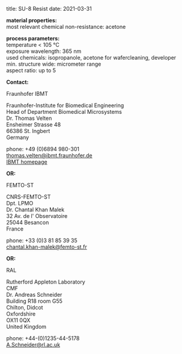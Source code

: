 title: SU-8 Resist
date: 2021-03-31

__material properties:__	  
most relevant chemical non-resistance:	acetone  



__process parameters:__  	
temperature	< 105 °C  
exposure wavelength:	365 nm  
used chemicals:	isopropanole, acetone for wafercleaning, developer  	
min. structure wide:	micrometer range  
aspect ratio:	up to 5
<!--break-->
__Contact:__

Fraunhofer IBMT

Fraunhofer-Institute for Biomedical Engineering  
Head of Department Biomedical Microsystems  
Dr. Thomas Velten  
Ensheimer Strasse 48   
66386 St. Ingbert   
Germany  

phone: +49 (0)6894 980-301  
thomas.velten@ibmt.fraunhofer.de  
[IBMT homepage](http://www.ibmt.fraunhofer.de/fhg/ibmt_en/biomedical_engineering/biomedical_microsystems/microsensors_microfluidics/index.jsp)  

__OR:__

FEMTO-ST

CNRS-FEMTO-ST  
Dpt. LPMO  
Dr. Chantal Khan Malek  
32 Av. de l' Observatoire  
25044 Besancon  
France  

phone: +33 (0)3 81 85 39 35  
chantal.khan-malek@femto-st.fr

__OR:__


RAL

Rutherford Appleton Laboratory  
CMF  
Dr. Andreas Schneider  
Building R18 room G55   
Chilton, Didcot   
Oxfordshire   
OX11 0QX   
United Kingdom  

phone: +44-(0)1235-44-5178  
A.Schneider@rl.ac.uk